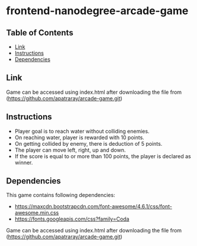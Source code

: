 frontend-nanodegree-arcade-game
===============================

## Table of Contents

* [Link](#Link)
* [Instructions](#instructions)
* [Dependencies](#Dependencies)

## Link

Game can be accessed using index.html after downloading the file from (https://github.com/apatraray/arcade-game.git)

## Instructions

- Player goal is to reach water without colliding enemies.
- On reaching water, player is rewarded with 10 points.
- On getting collided by enemy, there is deduction of 5 points.
- The player can move left, right, up and down.
- If the score is equal to or more than 100 points, the player is declared as winner.

## Dependencies

This game contains following dependencies:
- https://maxcdn.bootstrapcdn.com/font-awesome/4.6.1/css/font-awesome.min.css
- https://fonts.googleapis.com/css?family=Coda

Game can be accessed using index.html after downloading the file from (https://github.com/apatraray/arcade-game.git)
